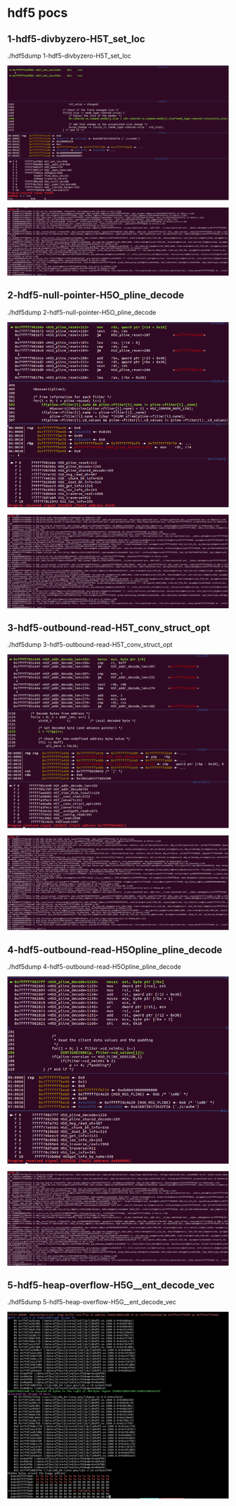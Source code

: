 hdf5 pocs
=============


## 1-hdf5-divbyzero-H5T_set_loc  

./hdf5dump 1-hdf5-divbyzero-H5T_set_loc

![](./images/divzero-1.PNG)

![](./images/divzero-2.PNG)

## 2-hdf5-null-pointer-H5O_pline_decode  

./hdf5dump 2-hdf5-null-pointer-H5O_pline_decode  

![](./images/null-1.png)

![](./images/null-2.png)


## 3-hdf5-outbound-read-H5T_conv_struct_opt  

./hdf5dump 3-hdf5-outbound-read-H5T_conv_struct_opt  

![](./images/outboundread-1.png)

![](./images/outboundread-2.png)


## 4-hdf5-outbound-read-H5Opline_pline_decode  

./hdf5dump 4-hdf5-outbound-read-H5Opline_pline_decode  

![](./images/outboundread-3.png)

![](./images/outboundread-4.png)



## 5-hdf5-heap-overflow-H5G__ent_decode_vec 

./hdf5dump 5-hdf5-heap-overflow-H5G__ent_decode_vec

![](./images/hdf5-heapoverflow.png)


